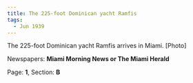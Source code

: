 ```yaml
---  
title: The 225-foot Dominican yacht Ramfis  
tags:  
  - Jun 1939  
---  
```

  
The 225-foot Dominican yacht Ramfis arrives in Miami. [Photo]  
  
Newspapers: **Miami Morning News or The Miami Herald**  
  
Page: **1**, Section: **B** 
